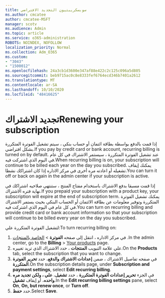 ```yaml
---
title: سوبسكريبتيون التجديد الافتراضي
ms.author: cmcatee
author: cmcatee-MSFT
manager: scotv
ms.audience: Admin
ms.topic: article
ms.service: o365-administration
ROBOTS: NOINDEX, NOFOLLOW
localization_priority: Normal
ms.collection: Adm_O365
ms.custom:
- "3043"
- "1500012"
ms.openlocfilehash: 24a3cb1d3600e347af88e422c2c125c096a5d805
ms.sourcegitcommit: beb9715ac0c8e8333fef6764ecd346b7401a2612
ms.translationtype: MT
ms.contentlocale: ar-SA
ms.lasthandoff: 10/10/2020
ms.locfileid: "48416625"
---
```

# <a name="renewing-your-subscription"></a><span data-ttu-id="4e5c5-102">تجديد الاشتراك</span><span class="sxs-lookup"><span data-stu-id="4e5c5-102">Renewing your subscription</span></span>

<span data-ttu-id="4e5c5-103">إذا قمت بالدفع بواسطة بطاقة ائتمان أو حساب بنكي ، سيتم تشغيل الفوترة المتكررة بشكل افتراضي.</span><span class="sxs-lookup"><span data-stu-id="4e5c5-103">If you pay by credit card or bank account, recurring billing is turned on by default.</span></span> <span data-ttu-id="4e5c5-104">عند تشغيل الفوترة المتكررة ، سيستمر الاشتراك في كل عام في اليوم الذي اشتركت فيه.</span><span class="sxs-lookup"><span data-stu-id="4e5c5-104">When recurring billing is on, your subscription will continue to be billed each year on the day you subscribed.</span></span> <span data-ttu-id="4e5c5-105">يمكنك إيقاف تشغيله أو اعادته مره أخرى في مركز الاداره إذا كان اشتراكك نشطا.</span><span class="sxs-lookup"><span data-stu-id="4e5c5-105">You can turn it off or back on again in the admin center if your subscription is active.</span></span>

<span data-ttu-id="4e5c5-106">إذا قمت مسبقا بدفع الاشتراك باستخدام مفتاح المنتج ، ستنتهي صلاحيه اشتراكك في نهاية فتره الاشتراك.</span><span class="sxs-lookup"><span data-stu-id="4e5c5-106">If you prepaid your subscription with a product key, your subscription will expire at the end of subscription term.</span></span> <span data-ttu-id="4e5c5-107">يمكنك تشغيل الفوترة المتكررة وتوفير معلومات عن بطاقة الائتمان أو الحساب البنكي بحيث يستمر الاشتراك في كل عام في اليوم الذي اشتركت فيه.</span><span class="sxs-lookup"><span data-stu-id="4e5c5-107">You can turn on recurring billing and provide credit card or bank account information so that your subscription will continue to be billed every year on the day you subscribed.</span></span>

<span data-ttu-id="4e5c5-108">لتشغيل الفوترة المتكررة علي:</span><span class="sxs-lookup"><span data-stu-id="4e5c5-108">To turn recurring billing on:</span></span>

1. <span data-ttu-id="4e5c5-109">في مركز الاداره ، انتقل إلى صفحه **الفوترة**  >  [الخاصة بالمنتجات](https://go.microsoft.com/fwlink/p/?linkid=842054) .</span><span class="sxs-lookup"><span data-stu-id="4e5c5-109">In the admin center, go to the **Billing** > [Your products](https://go.microsoft.com/fwlink/p/?linkid=842054) page.</span></span>
2. <span data-ttu-id="4e5c5-110">علي علامة التبويب **المنتجات** ، حدد الاشتراك الذي تريد تغييره.</span><span class="sxs-lookup"><span data-stu-id="4e5c5-110">On the **Products** tab, select the subscription that you want to change.</span></span>
3. <span data-ttu-id="4e5c5-111">في صفحه تفاصيل الاشتراك ، ضمن **إعدادات الاشتراك والدفع**، حدد **تحرير الفوترة المتكررة**.</span><span class="sxs-lookup"><span data-stu-id="4e5c5-111">On the subscription details page, under **Subscription and payment settings**, select **Edit recurring billing**.</span></span>
4. <span data-ttu-id="4e5c5-112">في الجزء **تحرير إعدادات الفوترة المتكررة** ، حدد **تشغيل**، **علي ، ولكن تجديد مره واحده**، أو إيقاف **تشغيل**.</span><span class="sxs-lookup"><span data-stu-id="4e5c5-112">In the **Edit recurring billing settings** pane, select **On**, **On, but renew once**, or **Turn off**.</span></span>
5. <span data-ttu-id="4e5c5-113">حدد **حفظ**.</span><span class="sxs-lookup"><span data-stu-id="4e5c5-113">Select **Save**.</span></span> 